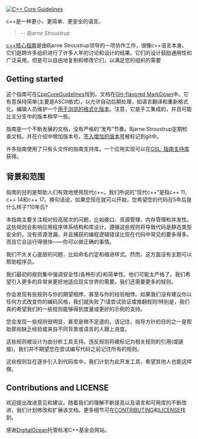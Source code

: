 [![C++ Core Guidelines](cpp_core_guidelines_logo_text.png)](http://isocpp.github.io/CppCoreGuidelines/CppCoreGuidelines)

c++是一种更小、更简单、更安全的语言。
>-- <cite>Bjarne Stroustrup</cite>

[c++核心指南](CppCoreGuidelines.md)是由Bjarne Stroustrup领导的一项协作工作，很像c++语言本身。它们是跨许多组织进行了许多人年的讨论和设计的结果。它们的设计鼓励通用性和广泛采用，但是可以自由地复制和修改它们，以满足您的组织的需要

## Getting started

这个指南可在[CppCoreGuidelines](CppCoreGuidelines.md)找到。文档在[GH-flavored MarkDown](https://github.github.com/gfm/)中。它有意保持简单(主要是ASCII格式)，以允许自动后期处理，如语言翻译和重新格式化。编辑人员维护一个[用于浏览的格式化版本](http://isocpp.github.io/CppCoreGuidelines/CppCoreGuidelines)。注意，它是手工集成的，并且可能比主分支中的版本稍早一些。

指南是一个不断发展的文档，没有严格的“发布”节奏。Bjarne Stroustrup定期检查文档，并在介绍中增加版本号。[签入增加的版本号](https://github.com/isocpp/CppCoreGuidelines/releases)被标记到git中。

许多指南使用了只有头文件的指南支持库。一个应用实现可以在[GSL: 指南支持库](https://github.com/Microsoft/GSL)获得。

## 背景和范围

指南的目的是帮助人们有效地使用现代c++。我们所说的“现代c++”是指c++ 11、c++ 14和c++ 17。换句话说，如果您现在就可以开始，您希望您的代码在5年后是什么样子?10年后?

本指南主要关注相对较高层次的问题，比如接口、资源管理、内存管理和并发性。这些规则会影响应用程序体系结构和库设计。遵循这些规则将导致代码是静态类型安全的，没有资源泄漏，并且捕获的编程逻辑错误比现在代码中常见的要多得多。而且它会运行得很快——你可以做正确的事情。

我们不太关心底层的问题，比如命名约定和缩进样式。然而，这方面没有主题可以帮助程序员。

我们最初的规则集中强调安全性(各种形式)和简单性。他们可能太严格了。我们希望引入更多的异常来更好地适应现实世界的需要。我们还需要更多的规则。

你会发现有些规则与你的期望相悖，甚至与你的经验相悖。如果我们没有建议你以任何方式改变你的编码风格，我们就失败了!请尝试验证或推翻规则!特别是，我们真的希望我们的一些规则能够得到度量或更好的示例的支持。

您会发现一些规则很明显，甚至是微不足道的。请记住，指导方针的目的之一是帮助那些缺乏经验或来自不同背景或语言的人跟上进度。

这些规则被设计为由分析工具支持。违反规则将被标记为相关规则的引用(或链接)。我们并不期望您在尝试编写代码之前记住所有的规则。

这些规则旨在逐步引入到代码库中。我们计划为此开发工具，希望其他人也能这样做。

## Contributions and LICENSE

欢迎提出改进意见和建议。随着我们的理解不断提高以及语言和可用库的不断改进，我们计划修改和扩展该文档。更多细节可在[CONTRIBUTING](./CONTRIBUTING.md)和[LICENSE](./LICENSE)找到。

感谢[DigitalOcean](https://www.digitalocean.com/?refcode=32f291566cf7&utm_campaign=Referral_Invite&utm_medium=Referral_Program&utm_source=CopyPaste)托管标准C++基金会网站。
